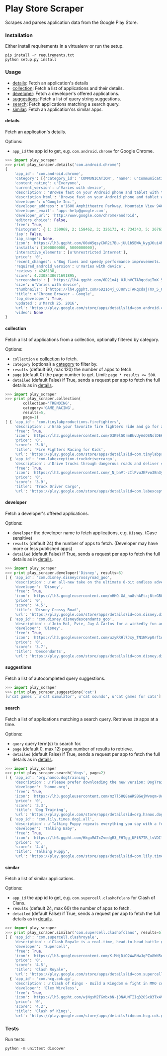 # Play Store Scraper

Scrapes and parses application data from the Google Play Store.

### Installation

Either install requirements in a virtualenv or run the setup.
```
pip install -r requirements.txt
python setup.py install
```

### Usage

* [details](#details): Fetch an application's details
* [collection](#collection): Fetch a list of applications and their details.
* [developer](#developer): Fetch a developer's offered applications.
* [suggestions](#suggestions): Fetch a list of query string suggestions.
* [search](#search): Fetch applications matching a search query.
* [similar](#similar): Fetch an application'ss similar apps.

#### details

Fetch an application's details.

Options:

* `app_id` the app id to get, e.g. `com.android.chrome` for Google Chrome.

```python
>>> import play_scraper
>>> print play_scraper.details('com.android.chrome')
{ 
    'app_id': 'com.android.chrome',
    'category': [{'category_id': 'COMMUNICATION', 'name': u'Communication', 'url': 'https://play.google.com/store/apps/category/COMMUNICATION'}],
    'content_rating': u'Everyone',
    'current_version': u'Varies with device',
    'description': 'Browse fast on your Android phone and tablet with the Google Chrome browser you love on desktop. Pick up where you left ...',
    'description_html': 'Browse fast on your Android phone and tablet with the Google Chrome browser you love on desktop. Pick up where you left off on your other devices with tab sync, search by voice, and save up to 50% of data usage while browsing. <br/>',
    'developer': u'Google Inc.',
    'developer_address': u'1600 Amphitheatre Parkway, Mountain View 94043',
    'developer_email': 'apps-help@google.com',
    'developer_url': 'http://www.google.com/chrome/android',
    'editors_choice': False,
    'free': True,
    'histogram': { 1: 350968, 2: 158462, 3: 326173, 4: 734343, 5: 2676192},
    'iap': False,
    'iap_range': None,
    'icon': 'https://lh3.ggpht.com/O0aW5qsyCkR2i7Bu-jUU1b5BWA_NygJ6ui4MgaAvL7gfqvVWqkOBscDaq4pn-vkwByUx',
    'installs': [1000000000, 5000000000],
    'interactive_elements': [u'Unrestricted Internet'],
    'price': '0',
    'recent_changes': u'Bug fixes and speedy performance improvements.',
    'required_android_version': u'Varies with device',
    'reviews': 4246138,
    'score': 4.2308430671691895,
    'screenshots': [ 'https://lh4.ggpht.com/6D21o4j_OJUnVCTARqcdajTmX_5_8UJtzVuN91smALZBuMq0p3MIvwZj2qofXeqmFIU=h900-rw', ...],
    'size': u'Varies with device',
    'thumbnails': ['https://lh4.ggpht.com/6D21o4j_OJUnVCTARqcdajTmX_5_8UJtzVuN91smALZBuMq0p3MIvwZj2qofXeqmFIU=h310-rw', ...],
    'title': u'Chrome Browser - Google',
    'top_developer': True,
    'updated': u'March 25, 2016',
    'url': 'https://play.google.com/store/apps/details?id=com.android.chrome',
    'video': None
}
```

#### collection

Fetch a list of applications from a collection, optionally filtered by category.

Options:

* `collection` a [collection](https://github.com/danieliu/play-scraper/blob/master/play_scraper/lists.py#L59) to fetch.
* `category` (optional) a [category](https://github.com/danieliu/play-scraper/blob/master/play_scraper/lists.py#L3) to filter by.
* `results` (default 60, max 120) the number of apps to fetch.
* `page` (default 0) the page number to get. Limit: `page * results <= 500`.
* `detailed` (default False) if True, sends a request per app to fetch the full details as in [details](#details).

```python
>>> import play_scraper
>>> print play_scraper.collection(
        collection='TRENDING',
        category='GAME_RACING',
        results=5,
        page=1)
[ { 'app_id': 'com.tinylabproductions.firefighters',
    'description': u'Grab your favorite fire fighters ride and go for a true hero adventure!',
    'free': True,
    'icon': 'https://lh3.googleusercontent.com/D3K9lGOrmBkvUyAdQSNslDE6Y_ma7CQO1YZ57kMJZ-hTIcyS_oTGEZTGOXR7JqqS6W4',
    'price': '0',
    'score': '3.8',
    'title': 'Fire Fighters Racing for Kids',
    'url': 'https://play.google.com/store/apps/details?id=com.tinylabproductions.firefighters'},
  { 'app_id': 'com.labexception.truckdrivercargo',
    'description': u'Drive trucks through dangerous roads and deliver cargo',
    'free': True,
    'icon': 'https://lh3.googleusercontent.com/_N_baVt-zIlPvuJEFvo3Bn3ywhDl_kNzH89VU2tbrHtbyDW2dt-gb5sXugdMML9fKA',
    'price': '0',
    'score': '3.9',
    'title': 'Truck Driver Cargo',
    'url': 'https://play.google.com/store/apps/details?id=com.labexception.truckdrivercargo'}, ...]
```

#### developer

Fetch a developer's offered applications.

Options:

* `developer` the developer name to fetch applications, e.g. `Disney`. (Case sensitive)
* `results` (default 24) the number of apps to fetch. (Developer may have more or less published apps)
* `detailed` (default False) if True, sends a request per app to fetch the full details as in [details](#details).

```python
>>> import play_scraper
>>> print play_scraper.developer('Disney', results=5)
[ { 'app_id': 'com.disney.disneycrossyroad_goo',
    'description': u'An all-new take on the ultimate 8-bit endless adventure to cross the road!',
    'developer': 'Disney',
    'free': True,
    'icon': 'https://lh3.googleusercontent.com/mHHQ-GA_hu8shAEtzj8trGBOJK7dtMrmV4XXvjl49MQbIDHytb8kQenB4IaUB9NvYA',
    'price': '0',
    'score': '4.5',
    'title': 'Disney Crossy Road',
    'url': 'https://play.google.com/store/apps/details?id=com.disney.disneycrossyroad_goo'},
  { 'app_id': 'com.disney.disneydescendants_goo',
    'description': u'Join Mal, Evie, Jay & Carlos for a wickedly fun adventure in Descendants!',
    'developer': 'Disney',
    'free': True,
    'icon': 'https://lh3.googleusercontent.com/uzyRRHl7Jxy_TN1WKvp0rf1q9sS05JcTzmhILZI16Gbu4N7TGP88nHSQTPfBKwor5g',
    'price': '0',
    'score': '3.7',
    'title': 'Descendants',
    'url': 'https://play.google.com/store/apps/details?id=com.disney.disneydescendants_goo'}, ...]
```

#### suggestions

Fetch a list of autocompleted query suggestions.

```python
>>> import play_scraper
>>> print play_scraper.suggestions('cat')
[u'cat games', u'cat simulator', u'cat sounds', u'cat games for cats']
```

#### search

Fetch a list of applications matching a search query. Retrieves `20` apps at a time.

Options:

* `query` query term(s) to search for.
* `page` (default 0, max 12) page number of results to retrieve.
* `detailed` (default False) if True, sends a request per app to fetch the full details as in [details](#details).

```python
>>> import play_scraper
>>> print play_scraper.search('dogs', page=2)
[ { 'app_id': 'org.hanoo.dogtraining',
    'description': u'Please prefer downloading the new version: DogTraining2',
    'developer': 'hanoo.org',
    'free': True,
    'icon': 'https://lh3.googleusercontent.com/mzTl58Q8aWRSBGejWvoqm-UoPvxVV5tOevt8Rp4pZUKe2b1hKykeT4EMo4-2ngcSzF2Q',
    'price': '0',
    'score': '3.3',
    'title': 'Dog Training',
    'url': 'https://play.google.com/store/apps/details?id=org.hanoo.dogtraining'},
  { 'app_id': 'com.lily.times.dog1.all',
    'description': u'Talking Puppy repeats everything you say with a funny voice.',
    'developer': 'Talking Baby',
    'free': True,
    'icon': 'https://lh6.ggpht.com/HkguMATxZvedgR3_FHTgg_UPtR7TR_lvVDIlx7t42tD5r6EPPTlctKb9rMdL9nnkmQ',
    'price': '0',
    'score': '4.4',
    'title': 'Talking Puppy',
    'url': 'https://play.google.com/store/apps/details?id=com.lily.times.dog1.all'}, ...]
```

#### similar

Fetch a list of similar applications.

Options:

* `app_id` the app id to get, e.g. `com.supercell.clashofclans` for Clash of Clans.
* `results` (default 24, max 60) the number of apps to fetch.
* `detailed` (default False) if True, sends a request per app to fetch the full details as in [details](#details).

```python
>>> import play_scraper
>>> print play_scraper.similar('com.supercell.clashofclans', results=5)
[ { 'app_id': 'com.supercell.clashroyale',
    'description': u'Clash Royale is a real-time, head-to-head battle game set in the Clash Universe.',
    'developer': 'Supercell',
    'free': True,
    'icon': 'https://lh3.googleusercontent.com/K-MNjDiO2WwRNwJqPZu8Wd5eOmFEjLYkEEgjZlv35hTiua_VylRPb04Lig3YZXLERvI',
    'price': '0',
    'score': '4.5',
    'title': 'Clash Royale',
    'url': 'https://play.google.com/store/apps/details?id=com.supercell.clashroyale'},
  { 'app_id': 'com.hcg.cok.gp',
    'description': u'Clash of Kings - Build a Kingdom & fight in MMO combat to stand against the ages',
    'developer': 'Elex Wireless',
    'free': True,
    'icon': 'https://lh5.ggpht.com/wjNgsM2TGmbxbN-jDNAUNTIIq32OSx83Tx4Vl3jOudqzUEi1yTVCcMtnoGnZGGyXRA',
    'price': '0',
    'score': '4.2',
    'title': 'Clash of Kings',
    'url': 'https://play.google.com/store/apps/details?id=com.hcg.cok.gp'}, ...]
```

### Tests

Run tests:
```
python -m unittest discover
```

